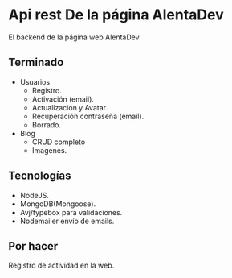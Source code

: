 # Api rest De la página AlentaDev

El backend de la página web AlentaDev

## Terminado

- Usuarios
  - Registro.
  - Activación (email).
  - Actualización y Avatar.
  - Recuperación contraseña (email).
  - Borrado.
- Blog
  - CRUD completo
  - Imagenes.

## Tecnologías

- NodeJS.
- MongoDB(Mongoose).
- Avj/typebox para validaciones.
- Nodemailer envío de emails.

## Por hacer

Registro de actividad en la web.
